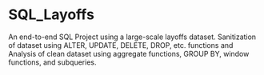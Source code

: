# SQL_Layoffs
An end-to-end SQL Project using a large-scale layoffs dataset. Sanitization of dataset using ALTER, UPDATE, DELETE, DROP, etc. functions and Analysis of clean dataset using aggregate functions, GROUP BY, window functions, and subqueries.
